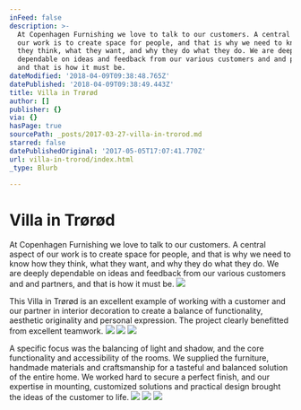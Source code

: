 ```yaml
---
inFeed: false
description: >-
  At Copenhagen Furnishing we love to talk to our customers. A central aspect of
  our work is to create space for people, and that is why we need to know how
  they think, what they want, and why they do what they do. We are deeply
  dependable on ideas and feedback from our various customers and and partners,
  and that is how it must be.
dateModified: '2018-04-09T09:38:48.765Z'
datePublished: '2018-04-09T09:38:49.443Z'
title: Villa in Trørød
author: []
publisher: {}
via: {}
hasPage: true
sourcePath: _posts/2017-03-27-villa-in-trorod.md
starred: false
datePublishedOriginal: '2017-05-05T17:07:41.770Z'
url: villa-in-trorod/index.html
_type: Blurb

---
```

# Villa in Trørød

At Copenhagen Furnishing we love to talk to our customers. A central aspect of our work is to create space for people, and that is why we need to know how they think, what they want, and why they do what they do. We are deeply dependable on ideas and feedback from our various customers and and partners, and that is how it must be.
![](https://the-grid-user-content.s3-us-west-2.amazonaws.com/89665e05-4cda-4deb-ae11-2ca01d058f64.jpg)

This Villa in Trørød is an excellent example of working with a customer and our partner in interior decoration to create a balance of functionality, aesthetic originality and personal expression. The project clearly benefitted from excellent teamwork.
![](https://the-grid-user-content.s3-us-west-2.amazonaws.com/410bf23f-6b82-4f5e-ace5-415c6f1f6034.jpg)
![](https://the-grid-user-content.s3-us-west-2.amazonaws.com/e5c02a7e-bd29-4016-a4aa-30e5f603982b.jpg)
![](https://the-grid-user-content.s3-us-west-2.amazonaws.com/3a6badf7-92fb-4eb7-949a-d9facdeaf93c.jpg)

A specific focus was the balancing of light and shadow, and the core functionality and accessibility of the rooms. We supplied the furniture, handmade materials and craftsmanship for a tasteful and balanced solution of the entire home. We worked hard to secure a perfect finish, and our expertise in mounting, customized solutions and practical design brought the ideas of the customer to life.
![](https://the-grid-user-content.s3-us-west-2.amazonaws.com/357fdaf8-b554-4363-9011-e52c888c4791.jpg)
![](https://the-grid-user-content.s3-us-west-2.amazonaws.com/2b1b488c-1fcd-4581-bb27-4c8c4241ad42.jpg)
![](https://the-grid-user-content.s3-us-west-2.amazonaws.com/43408b93-7e2a-4ab5-bac1-faf7b5f1b0b3.jpg)